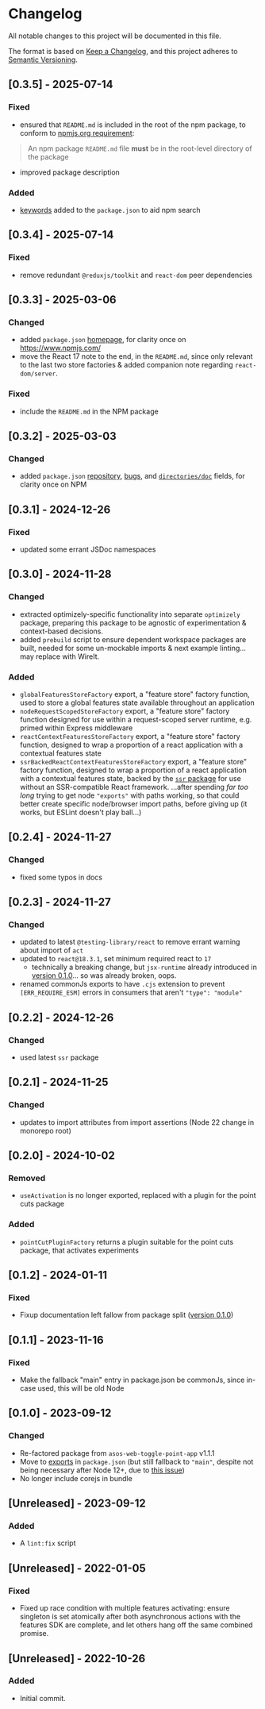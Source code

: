 # Changelog

All notable changes to this project will be documented in this file.

The format is based on [Keep a Changelog](https://keepachangelog.com/en/1.0.0/),
and this project adheres to [Semantic Versioning](https://semver.org/spec/v2.0.0.html).

## [0.3.5] - 2025-07-14

### Fixed

- ensured that `README.md` is included in the root of the npm package, to conform to [npmjs.org requirement](https://docs.npmjs.com/about-package-readme-files):
> An npm package `README.md` file **must** be in the root-level directory of the package
- improved package description

### Added

- [keywords](https://docs.npmjs.com/cli/v11/configuring-npm/package-json#keywords) added to the `package.json` to aid npm search

## [0.3.4] - 2025-07-14

### Fixed

- remove redundant `@reduxjs/toolkit` and `react-dom` peer dependencies

## [0.3.3] - 2025-03-06

### Changed

- added `package.json` [homepage](https://docs.npmjs.com/cli/v11/configuring-npm/package-json#homepage), for clarity once on https://www.npmjs.com/
- move the React 17 note to the end, in the `README.md`, since only relevant to the last two store factories & added companion note regarding `react-dom/server`.

### Fixed

- include the `README.md` in the NPM package

## [0.3.2] - 2025-03-03

### Changed

- added `package.json` [repository](https://docs.npmjs.com/cli/v11/configuring-npm/package-json#repository), [bugs](https://docs.npmjs.com/cli/v11/configuring-npm/package-json#bugs), and [`directories/doc`](https://docs.npmjs.com/cli/v11/configuring-npm/package-json#directories) fields, for clarity once on NPM

## [0.3.1] - 2024-12-26

### Fixed

- updated some errant JSDoc namespaces

## [0.3.0] - 2024-11-28

### Changed

- extracted optimizely-specific functionality into separate `optimizely` package, preparing this package to be agnostic of experimentation & context-based decisions.
- added `prebuild` script to ensure dependent workspace packages are built, needed for some un-mockable imports & next example linting...  may replace with WireIt.

### Added

- `globalFeaturesStoreFactory` export, a "feature store" factory function, used to store a global features state available throughout an application
- `nodeRequestScopedStoreFactory` export, a "feature store" factory function designed for use within a request-scoped server runtime, e.g. primed within Express middleware
- `reactContextFeaturesStoreFactory` export, a "feature store" factory function, designed to wrap a proportion of a react application with a contextual features state 
- `ssrBackedReactContextFeaturesStoreFactory` export, a "feature store" factory function, designed to wrap a proportion of a react application with a contextual features state, backed by the [`ssr` package](../../ssr/docs/README.md) for use without an SSR-compatible React framework.
...after spending _far too long_ trying to get node `"exports"` with paths working, so that could better create specific node/browser import paths, before giving up (it works, but ESLint doesn't play ball...)

## [0.2.4] - 2024-11-27

### Changed

- fixed some typos in docs

## [0.2.3] - 2024-11-27

### Changed

- updated to latest `@testing-library/react` to remove errant warning about import of `act`
- updated to `react@18.3.1`, set minimum required react to `17`
  - technically a breaking change, but `jsx-runtime` already introduced in [version 0.1.0](#010---2023-09-12)... so was already broken, oops.
- renamed commonJs exports to have `.cjs` extension to prevent `[ERR_REQUIRE_ESM]` errors in consumers that aren't `"type": "module"`

## [0.2.2] - 2024-12-26

### Changed

- used latest `ssr` package

## [0.2.1] - 2024-11-25

### Changed

- updates to import attributes from import assertions (Node 22 change in monorepo root)

## [0.2.0] - 2024-10-02

### Removed

- `useActivation` is no longer exported, replaced with a plugin for the point cuts package

### Added

- `pointCutPluginFactory` returns a plugin suitable for the point cuts package, that activates experiments

## [0.1.2] - 2024-01-11

### Fixed

- Fixup documentation left fallow from package split ([version 0.1.0](#010---2023-09-12))

## [0.1.1] - 2023-11-16

### Fixed

- Make the fallback "main" entry in package.json be commonJs, since in-case used, this will be old Node

## [0.1.0] - 2023-09-12

### Changed

- Re-factored package from `asos-web-toggle-point-app` v1.1.1
- Move to [exports](https://nodejs.org/api/packages.html#exports) in `package.json` (but still fallback to `"main"`, despite not being necessary after Node 12+, due to [this issue](https://github.com/import-js/eslint-plugin-import/issues/1810))
- No longer include corejs in bundle

## [Unreleased] - 2023-09-12

### Added

- A `lint:fix` script

## [Unreleased] - 2022-01-05

### Fixed

- Fixed up race condition with multiple features activating: ensure singleton is set atomically after both asynchronous actions with the features SDK are complete, and let others hang off the same combined promise.

## [Unreleased] - 2022-10-26

### Added

- Initial commit.
